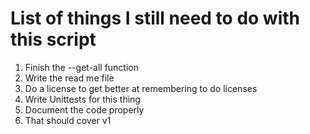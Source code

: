 # List of things I still need to do with this script
1. Finish the --get-all function
2. Write the read me file
3. Do a license to get better at remembering to do licenses
4. Write Unittests for this thing
5. Document the code properly
6. That should cover v1
